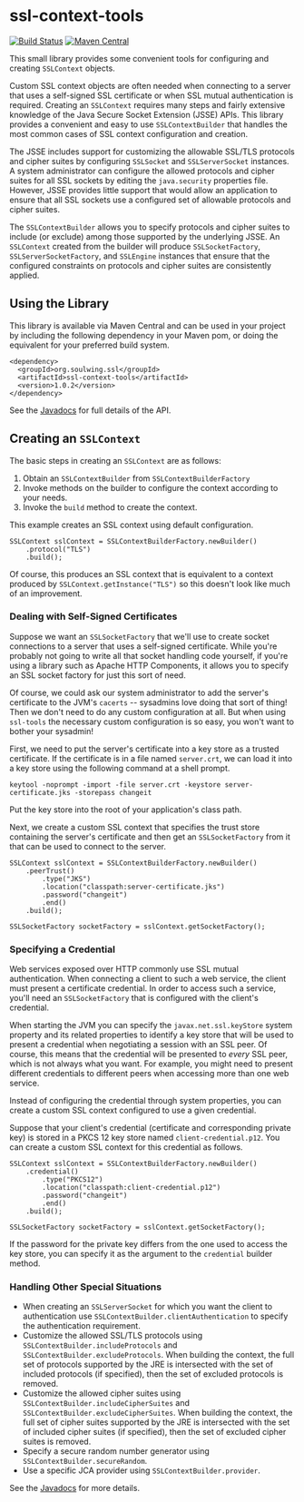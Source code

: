 ssl-context-tools
=================

[![Build Status](https://travis-ci.org/soulwing/ssl-context-tools.svg?branch=master)](https://travis-ci.org/soulwing/ssl-context-tools)
[![Maven Central](https://maven-badges.herokuapp.com/maven-central/org.soulwing.ssl/ssl-context-tools/badge.svg)](http://search.maven.org/#search%7Cga%7C1%7Cg%3Aorg.soulwing.ssl%20a%3Assl-context-tools)

This small library provides some convenient tools for configuring and creating
`SSLContext` objects.  

Custom SSL context objects are often needed when connecting to a server that 
uses a self-signed SSL certificate or when SSL mutual authentication is 
required. Creating an `SSLContext` requires many steps and fairly extensive 
knowledge of the Java Secure Socket Extension (JSSE) APIs. This library provides 
a convenient and easy to use `SSLContextBuilder` that handles the most common 
cases of SSL context configuration and creation.

The JSSE includes support for customizing the allowable SSL/TLS protocols and
cipher suites by configuring `SSLSocket` and `SSLServerSocket` instances.  A
system administrator can configure the allowed protocols and cipher suites for
all SSL sockets by editing the `java.security` properties file.  However, JSSE
provides little support that would allow an application to ensure that all SSL
sockets use a configured set of allowable protocols and cipher suites.

The `SSLContextBuilder` allows you to specify protocols and cipher suites to
include (or exclude) among those supported by the underlying JSSE.  An `SSLContext` 
created from the builder will produce `SSLSocketFactory`, `SSLServerSocketFactory`, 
and `SSLEngine` instances that ensure that the configured constraints on protocols 
and cipher suites are consistently applied.

Using the Library
-----------------

This library is available via Maven Central and can be used in your project
by including the following dependency in your Maven pom, or doing the equivalent
for your preferred build system.

```
<dependency>
  <groupId>org.soulwing.ssl</groupId>
  <artifactId>ssl-context-tools</artifactId>
  <version>1.0.2</version>
</dependency>
```

See the [Javadocs](https://soulwing.github.io/ssl-context-tools/apidocs) for
full details of the API.

Creating an `SSLContext`
------------------------

The basic steps in creating an `SSLContext` are as follows:

1. Obtain an `SSLContextBuilder` from `SSLContextBuilderFactory`
2. Invoke methods on the builder to configure the context according to your
   needs.
3. Invoke the `build` method to create the context.

This example creates an SSL context using default configuration.

```
SSLContext sslContext = SSLContextBuilderFactory.newBuilder()
    .protocol("TLS")
    .build();
```

Of course, this produces an SSL context that is equivalent to a context
produced by `SSLContext.getInstance("TLS")` so this doesn't look like much of
an improvement.

### Dealing with Self-Signed Certificates

Suppose we want an `SSLSocketFactory` that we'll use to create socket
connections to a server that uses a self-signed certificate. While you're 
probably not going to write all that socket handling code yourself, if you're
using a library such as Apache HTTP Components, it allows you to specify an 
SSL socket factory for just this sort of need.

Of course, we could ask our system administrator to add the server's certificate 
to the JVM's `cacerts` -- sysadmins love doing that sort of thing! Then we don't
need to do any custom configuration at all. But when using `ssl-tools` the 
necessary custom configuration is so easy, you won't want to bother your sysadmin!

First, we need to put the server's certificate into a key store as a trusted
certificate. If the certificate is in a file named `server.crt`, we can load it
into a key store using the following command at a shell prompt.

```
keytool -noprompt -import -file server.crt -keystore server-certificate.jks -storepass changeit
```

Put the key store into the root of your application's class path.

Next, we create a custom SSL context that specifies the trust store containing 
the server's certificate and then get an `SSLSocketFactory` from it that can be
used to connect to the server.

```
SSLContext sslContext = SSLContextBuilderFactory.newBuilder()
    .peerTrust()
        .type("JKS")
        .location("classpath:server-certificate.jks")
        .password("changeit")
        .end()
    .build();
    
SSLSocketFactory socketFactory = sslContext.getSocketFactory();
```

### Specifying a Credential

Web services exposed over HTTP commonly use SSL mutual authentication. When
connecting a client to such a web service, the client must present a certificate
credential. In order to access such a service, you'll need an `SSLSocketFactory`
that is configured with the client's credential.

When starting the JVM you can specify the `javax.net.ssl.keyStore` system 
property and its related properties to identify a key store that will be used
to present a credential when negotiating a session with an SSL peer. Of course,
this means that the credential will be presented to _every_ SSL peer, which is 
not always what you want. For example, you might need to present different
credentials to different peers when accessing more than one web service.

Instead of configuring the credential through system properties, you can create
a custom SSL context configured to use a given credential.

Suppose that your client's credential (certificate and corresponding private key)
is stored in a PKCS 12 key store named `client-credential.p12`. You can create a 
custom SSL context for this credential as follows.

```
SSLContext sslContext = SSLContextBuilderFactory.newBuilder()
    .credential()
        .type("PKCS12")
        .location("classpath:client-credential.p12")
        .password("changeit")
        .end()
    .build();
    
SSLSocketFactory socketFactory = sslContext.getSocketFactory();
```

If the password for the private key differs from the one used to access the
key store, you can specify it as the argument to the `credential` builder method.

### Handling Other Special Situations

* When creating an `SSLServerSocket` for which you want the client to authentication
  use `SSLContextBuilder.clientAuthentication` to specify the authentication requirement.
* Customize the allowed SSL/TLS protocols using `SSLContextBuilder.includeProtocols`
  and `SSLContextBuilder.excludeProtocols`. When building the context, the full set of
  protocols supported by the JRE is intersected with the set of included protocols
  (if specified), then the set of excluded protocols is removed.
* Customize the allowed cipher suites using `SSLContextBuilder.includeCipherSuites` and
  `SSLContextBuilder.excludeCipherSuites`. When building the context, the full set of
  cipher suites supported by the JRE is intersected with the set of included cipher suites
  (if specified), then the set of excluded cipher suites is removed.
* Specify a secure random number generator using `SSLContextBuilder.secureRandom`.
* Use a specific JCA provider using `SSLContextBuilder.provider`.

See the [Javadocs](https://soulwing.github.io/ssl-context-tools/apidocs) for more details.
